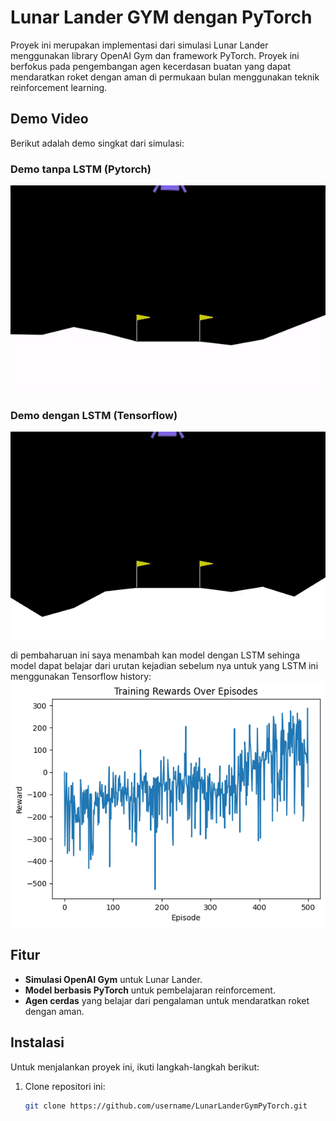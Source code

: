 # Lunar Lander GYM dengan PyTorch

Proyek ini merupakan implementasi dari simulasi Lunar Lander menggunakan library OpenAI Gym dan framework PyTorch. Proyek ini berfokus pada pengembangan agen kecerdasan buatan yang dapat mendaratkan roket dengan aman di permukaan bulan menggunakan teknik reinforcement learning.

## Demo Video

Berikut adalah demo singkat dari simulasi:

### Demo tanpa LSTM (Pytorch)

![Lunar Lander GYM Demo](./demo.gif)

### Demo dengan LSTM (Tensorflow)

![Lunar Lander LSTM GYM Demo](./demo_dengan_LSTM.gif)

di pembaharuan ini saya menambah kan model dengan LSTM sehinga model dapat belajar dari urutan kejadian sebelum nya untuk yang LSTM ini menggunakan Tensorflow
history:
![Lunar Lander GYM reward](./reward_history.png)

## Fitur

- **Simulasi OpenAI Gym** untuk Lunar Lander.
- **Model berbasis PyTorch** untuk pembelajaran reinforcement.
- **Agen cerdas** yang belajar dari pengalaman untuk mendaratkan roket dengan aman.

## Instalasi

Untuk menjalankan proyek ini, ikuti langkah-langkah berikut:

1. Clone repositori ini:
   ```bash
   git clone https://github.com/username/LunarLanderGymPyTorch.git
   ```
